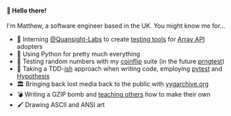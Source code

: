 #### 👋 Hello there!

I'm Matthew, a software engineer based in the UK. You might know me for...

- 🏢 Interning [@Quansight-Labs](https://github.com/Quansight-Labs) to create [testing tools](https://github.com/honno/hypothesis-array-api) for [Array API](https://data-apis.org/blog/array_api_standard_release/) adopters
- 🐍 Using Python for pretty much everything
- 🎲 Testing random numbers with my [coinflip](https://github.com/honno/coinflip) suite (in the future [prngtest](https://github.com/honno/prngtest))
- 🐛 Taking a TDD-[ish](https://twitter.com/simonw/status/1424457164001669122) approach when writing code, employing [pytest](https://github.com/pytest-dev/pytest) and  [Hypothesis](https://github.com/HypothesisWorks/hypothesis/)
- 🏛 Bringing back lost media back to the public with [yygarchive.org](https://www.yygarchive.org)
- 💣 Writing a GZIP bomb and [teaching others](https://matthewbarber.io/gzip-quine) how to make their own
- 🖌  Drawing ASCII and ANSI art
